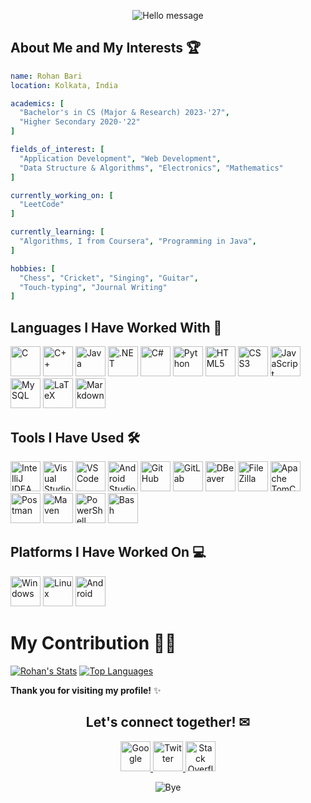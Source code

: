 <p align="center">
  <img src="https://capsule-render.vercel.app/api?type=waving&height=100&color=gradient&text=Hello!&fontColor=E1C16E&animation=fadeIn" alt="Hello message"/>
</p>

## About Me and My Interests 🏆

```yaml
name: Rohan Bari
location: Kolkata, India

academics: [
  "Bachelor's in CS (Major & Research) 2023-'27",
  "Higher Secondary 2020-'22"
]

fields_of_interest: [
  "Application Development", "Web Development",
  "Data Structure & Algorithms", "Electronics", "Mathematics"
]

currently_working_on: [
  "LeetCode"
]

currently_learning: [
  "Algorithms, I from Coursera", "Programming in Java",
]

hobbies: [
  "Chess", "Cricket", "Singing", "Guitar",
  "Touch-typing", "Journal Writing"
]
```

## Languages I Have Worked With 📝

<p>
<img src="https://cdn.jsdelivr.net/gh/devicons/devicon@latest/icons/c/c-original.svg" alt="C"  height="48px" width="48px" />
<img src="https://cdn.jsdelivr.net/gh/devicons/devicon@latest/icons/cplusplus/cplusplus-original.svg" alt="C++" height="48px" width="48px" />
<img src="https://cdn.jsdelivr.net/gh/devicons/devicon@latest/icons/java/java-original.svg" alt="Java" height="48px" width="48px" />
<img src="https://cdn.jsdelivr.net/gh/devicons/devicon@latest/icons/dot-net/dot-net-original-wordmark.svg" alt=".NET" height="48px" width="48px" />
<img src="https://cdn.jsdelivr.net/gh/devicons/devicon@latest/icons/csharp/csharp-original.svg" alt="C#" height="48px" width="48px" />
<img src="https://cdn.jsdelivr.net/gh/devicons/devicon@latest/icons/python/python-original.svg" alt="Python" height="48px" width="48px" />

<img src="https://cdn.jsdelivr.net/gh/devicons/devicon@latest/icons/html5/html5-original.svg"  alt="HTML5" height="48px" width="48px" />
<img src="https://cdn.jsdelivr.net/gh/devicons/devicon@latest/icons/css3/css3-original-wordmark.svg"  alt="CSS3" height="48px" width="48px" />
<img src="https://cdn.jsdelivr.net/gh/devicons/devicon@latest/icons/javascript/javascript-original.svg"  alt="JavaScript" height="48px" width="48px" />
<img src="https://cdn.jsdelivr.net/gh/devicons/devicon@latest/icons/mysql/mysql-original.svg"  alt="MySQL" height="48px" width="48px" />
<img src="https://cdn.jsdelivr.net/gh/devicons/devicon@latest/icons/latex/latex-original.svg"  alt="LaTeX" height="48px" width="48px" />
<img src="https://cdn.jsdelivr.net/gh/devicons/devicon@latest/icons/markdown/markdown-original.svg"  alt="Markdown" height="48px" width="48px" />
</p>

## Tools I Have Used 🛠

<p>
<img src="https://cdn.jsdelivr.net/gh/devicons/devicon@latest/icons/intellij/intellij-original.svg"  alt="IntelliJ IDEA" height="48px" width="48px" />
<img src="https://cdn.jsdelivr.net/gh/devicons/devicon@latest/icons/visualstudio/visualstudio-original.svg"  alt="Visual Studio" height="48px" width="48px" />
<img src="https://cdn.jsdelivr.net/gh/devicons/devicon@latest/icons/vscode/vscode-original.svg"  alt="VS Code" height="48px" width="48px" />
<img src="https://cdn.jsdelivr.net/gh/devicons/devicon@latest/icons/androidstudio/androidstudio-original.svg"  alt="Android Studio" height="48px" width="48px" />

<img src="https://cdn.jsdelivr.net/gh/devicons/devicon@latest/icons/github/github-original.svg"  alt="GitHub" height="48px" width="48px" />
<img src="https://cdn.jsdelivr.net/gh/devicons/devicon@latest/icons/gitlab/gitlab-original.svg"  alt="GitLab" height="48px" width="48px" />

<img src="https://cdn.jsdelivr.net/gh/devicons/devicon@latest/icons/dbeaver/dbeaver-original.svg"  alt="DBeaver" height="48px" width="48px" />
<img src="https://cdn.jsdelivr.net/gh/devicons/devicon@latest/icons/filezilla/filezilla-original.svg"  alt="FileZilla" height="48px" width="48px" />
<img src="https://cdn.jsdelivr.net/gh/devicons/devicon@latest/icons/tomcat/tomcat-original.svg"  alt="Apache TomCat" height="48px" width="48px" />
<img src="https://cdn.jsdelivr.net/gh/devicons/devicon@latest/icons/postman/postman-original.svg"  height="48px" width="48px"  alt="Postman"/>
<img src="https://cdn.jsdelivr.net/gh/devicons/devicon@latest/icons/maven/maven-original-wordmark.svg"  alt="Maven" height="48px" width="48px" />
<img src="https://cdn.jsdelivr.net/gh/devicons/devicon@latest/icons/powershell/powershell-original.svg"  height="48px" width="48px"  alt="PowerShell"/>
<img src="https://cdn.jsdelivr.net/gh/devicons/devicon@latest/icons/bash/bash-original.svg"  height="48px" width="48px"  alt="Bash"/>
</p>

## Platforms I Have Worked On 💻

<p>
<img src="https://cdn.jsdelivr.net/gh/devicons/devicon@latest/icons/windows8/windows8-original.svg"  alt="Windows" height="48px" width="48px" />
<img src="https://cdn.jsdelivr.net/gh/devicons/devicon@latest/icons/linux/linux-original.svg"  alt="Linux" height="48px" width="48px" />
<img src="https://cdn.jsdelivr.net/gh/devicons/devicon@latest/icons/android/android-plain-wordmark.svg"  alt="Android" height="48px" width="48px" />
</p>

# My Contribution 👨‍💻

[![Rohan's Stats](https://github-readme-stats.vercel.app/api?username=rohanbari&show_icons=true&rank_icon=github)](https://github.com/anuraghazra/github-readme-stats)
[![Top Languages](https://github-readme-stats.vercel.app/api/top-langs/?username=rohanbari&layout=compact)](https://github.com/anuraghazra/github-readme-stats)

**Thank you for visiting my profile!** ✨

<h2 align="center">Let's connect together! ✉</h2>

<p align="center">
<a href="mailto:rohanbari4@gmail.com">
<img src="https://cdn.jsdelivr.net/gh/devicons/devicon@latest/icons/google/google-original.svg"  alt="Google" height="48px" width="48px" />
</a>
<a href="https://twitter.com/TheRohanBari">
<img src="https://cdn.jsdelivr.net/gh/devicons/devicon@latest/icons/twitter/twitter-original.svg"  alt="Twitter" height="48px" width="48px" />
</a>
<a href="https://stackoverflow.com/users/11471113/rohan-bari">
<img src="https://cdn.jsdelivr.net/gh/devicons/devicon@latest/icons/stackoverflow/stackoverflow-original.svg"  alt="Stack Overflow" height="48px" width="48px" />
</a>
</p>

<p align="center">
  <img src="https://capsule-render.vercel.app/api?type=waving&height=100&color=gradient&textBg=false&section=footer" alt="Bye"/>
</p>
